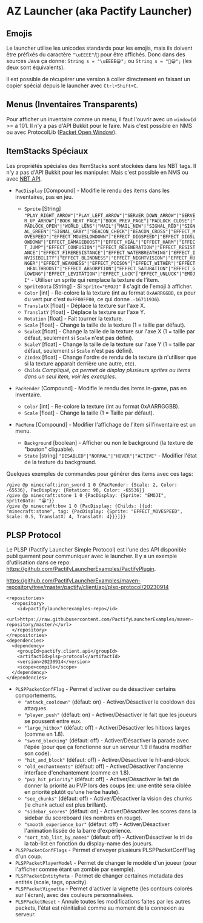 # AZ Launcher (aka Pactify Launcher)

## Emojis

Le launcher utilise les unicodes standards pour les emojis, mais ils doivent être préfixés du caractère `"\uEEEE"`/`` pour être affichés.
Donc dans des sources Java ça donne: `String s = "\uEEEE😀";` ou `String s = "😀";` (les deux sont équivalents).

Il est possible de récupérer une version à coller directement en faisant un copier spécial depuis le launcher avec `Ctrl+Shift+C`.

## Menus (Inventaires Transparents)

Pour afficher un inventaire comme un menu, il faut l'ouvrir avec un `windowId` >= à 101.
Il n'y a pas d'API Bukkit pour le faire.
Mais c'est possible en NMS ou avec ProtocolLib ([Packet Open Window](https://wiki.vg/index.php?title=Protocol&oldid=7959#Open_Window)).

## ItemStacks Spéciaux

Les propriétés spéciales des ItemStacks sont stockées dans les NBT tags.
Il n'y a pas d'API Bukkit pour les manipuler.
Mais c'est possible en NMS ou avec [NBT API](https://www.spigotmc.org/resources/nbt-api.7939/).

- `PacDisplay` [Compound] - Modifie le rendu des items dans les inventaires, pas en jeu.

  - `Sprite` [String] `"PLAY_RIGHT_ARROW"|"PLAY_LEFT_ARROW"|"SERVER_DOWN_ARROW"|"SERVER_UP_ARROW"|"BOOK_NEXT_PAGE"|"BOOK_PREV_PAGE"|"PADLOCK_CLOSE"|"PADLOCK_OPEN"|"WORLD_LENS"|"MAIL"|"MAIL_NEW"|"SIGNAL_RED"|"SIGNAL_GREEN"|"SIGNAL_GRAY"|"BEACON_CHECK"|"BEACON_CROSS"|"EFFECT_MOVESPEED"|"EFFECT_MOVESLOWDOWN"|"EFFECT_DIGSPEED"|"EFFECT_DIGSLOWDOWN"|"EFFECT_DAMAGEBOOST"|"EFFECT_HEAL"|"EFFECT_HARM"|"EFFECT_JUMP"|"EFFECT_CONFUSION"|"EFFECT_REGENERATION"|"EFFECT_RESISTANCE"|"EFFECT_FIRERESISTANCE"|"EFFECT_WATERBREATHING"|"EFFECT_INVISIBILITY"|"EFFECT_BLINDNESS"|"EFFECT_NIGHTVISION"|"EFFECT_HUNGER"|"EFFECT_WEAKNESS"|"EFFECT_POISON"|"EFFECT_WITHER"|"EFFECT_HEALTHBOOST"|"EFFECT_ABSORPTION"|"EFFECT_SATURATION"|"EFFECT_GLOWING"|"EFFECT_LEVITATION"|"EFFECT_LUCK"|"EFFECT_UNLUCK"|"EMOJI"` - Utiliser un sprite qui remplace la texture de l'item.
  - `SpriteData` [String] - Si `Sprite="EMOJI"` il s'agit de l'emoji à afficher.
  - `Color` [int] - Re-colore la la texture (int au format `0xAARRGGBB`, ex pour du vert pur c'est `0xFF00FF00`, ce qui donne .`-16711936`).
  - `TranslatX` [float] - Déplace la texture sur l'axe X.
  - `TranslatY` [float] - Déplace la texture sur l'axe Y.
  - `Rotation` [float] - Fait tourner la texture.
  - `Scale` [float] - Change la taille de la texture (1 = taille par défaut).
  - `ScaleX` [float] - Change la taille de la texture sur l'axe X (1 = taille par défaut, seulement si `Scale` n'est pas défini).
  - `ScaleY` [float] - Change la taille de la texture sur l'axe Y (1 = taille par défaut, seulement si `Scale` n'est pas défini).
  - `ZIndex` [float] - Change l'ordre de rendu de la texture (à n'utiliser que si la texture apparait derrière une autre, etc).
  - `Childs` _Compliqué, ça permet de display plusieurs sprites ou items dans un seul item, voir les exemples_.

- `PacRender` [Compound] - Modifie le rendu des items in-game, pas en inventaire.

  - `Color` [int] - Re-colore la texture (int au format 0xAARRGGBB).
  - `Scale` [float] - Change la taille (1 = Taille par défaut).

- `PacMenu` [Compound] - Modifier l'affichage de l'item si l'inventaire est un menu.
  - `Background` [boolean] - Afficher ou non le background (la texture de "bouton" cliquable).
  - `State` [string] `"DISABLED"|"NORMAL"|"HOVER"|"ACTIVE"` - Modifier l'état de la texture du background.

Quelques exemples de commandes pour générer des items avec ces tags:

```
/give @p minecraft:iron_sword 1 0 {PacRender: {Scale: 2, Color: -65536}, PacDisplay: {Rotation: 90, Color: -65536}}
/give @p minecraft:stone 1 0 {PacDisplay: {Sprite: "EMOJI", SpriteData: "😀"}}
/give @p minecraft:​bow 1 0 {PacDisplay: {Childs: [{id: "minecraft:stone", tag: {PacDisplay: {Sprite: "EFFECT_MOVESPEED", Scale: 0.5, TranslatX: 4, TranslatY: 4}}}]}}
```

## PLSP Protocol

Le PLSP (Pactify Launcher Simple Protocol) est l'une des API disponible publiquement pour communiquer avec le launcher.
Il y a un exemple d'utilisation dans ce repo: https://github.com/PactifyLauncherExamples/PactifyPlugin.

https://github.com/PactifyLauncherExamples/maven-repository/tree/master/pactify/client/api/plsp-protocol/20230914
```
<repositories>
  <repository>
    <id>pactifylauncherexamples-repo</id>
    <url>https://raw.githubusercontent.com/PactifyLauncherExamples/maven-repository/master/</url>
  </repository>
</repositories>
<dependencies>
  <dependency>
    <groupId>pactify.client.api</groupId>
    <artifactId>plsp-protocol</artifactId>
    <version>20230914</version>
    <scope>compile</scope>
  </dependency>
</dependencies>
```

- `PLSPPacketConfFlag` - Permet d'activer ou de désactiver certains comportements.
  - `"attack_cooldown"` (défaut: on) - Activer/Désactiver le cooldown des attaques.
  - `"player_push"` (défaut: on) - Activer/Désactiver le fait que les joueurs se poussent entre eux.
  - `"large_hitbox"` (défaut: off) - Activer/Désactiver les hitboxs larges (comme en 1.8).
  - `"sword_blocking"` (défaut: off) - Activer/Désactiver la parade avec l'épée (pour que ça fonctionne sur un serveur 1.9 il faudra modifier son code).
  - `"hit_and_block"` (défaut: off) - Activer/Désactiver le hit-and-block.
  - `"old_enchantments"` (défaut: off) - Activer/Désactiver l'ancienne interface d'enchantement (comme en 1.8).
  - `"pvp_hit_priority"` (défaut: off) - Activer/Désactiver le fait de donner la priorité au PVP lors des coups (ex: une entité sera ciblée en priorité plutôt qu'une herbe haute).
  - `"see_chunks"` (défaut: off) - Activer/Désactiver la vision des chunks (le chunk actuel est plus brillant).
  - `"sidebar_scores"` (défaut: on) - Activer/Désactiver les scores dans la sidebar du scoreboard (les nombres en rouge).
  - `"smooth_experience_bar"` (défaut: off) - Activer/Désactiver l'animation lissée de la barre d'expérience.
  - `"sort_tab_list_by_names"` (défaut: off) - Activer/Désactiver le tri de la tab-list en fonction du display-name des joueurs.
- `PLSPPacketConfFlags` - Permet d'envoyer plusieurs PLSPPacketConfFlag d'un coup.
- `PLSPPacketPlayerModel` - Permet de changer le modèle d'un joueur (pour l'afficher comme étant un zombie par exemple).
- `PLSPPacketEntityMeta` - Permet de changer certaines metadata des entités (scale, tags, opacity).
- `PLSPPacketVignette` - Permet d'activer la vignette (les contours colorés sur l'écran), avec des couleurs personnalisées.
- `PLSPPacketReset` - Annule toutes les modifications faites par les autres packets, l'état est réinitialisé comme au moment de la connexion au serveur.
